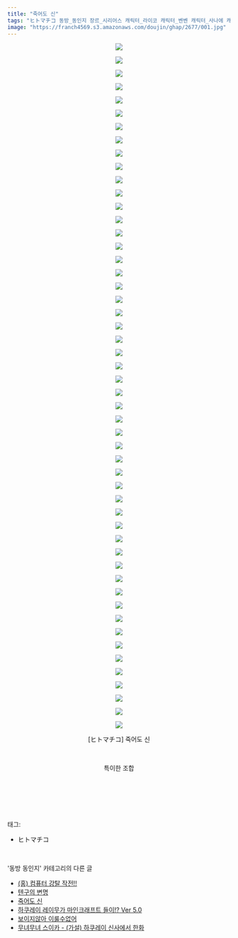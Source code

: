 ```yaml
---
title: "죽어도 신"
tags: "ヒトマチコ 동방_동인지 장르_시리어스 캐릭터_라이코 캐릭터_벤벤 캐릭터_사나에 캐릭터_스와코 캐릭터_아야 캐릭터_야츠하시 캐릭터_카나코"
image: "https://franch4569.s3.amazonaws.com/doujin/ghap/2677/001.jpg"
---
```

<div class="article">
<p style="text-align: center; clear: none; float: none;"><img src="{{ site.imgserver2 }}/ghap/2677/001.jpg"/></p>
<p style="text-align: center; clear: none; float: none;"><img src="{{ site.imgserver2 }}/ghap/2677/002.jpg"/></p>
<p style="text-align: center; clear: none; float: none;"><img src="{{ site.imgserver2 }}/ghap/2677/003.jpg"/></p>
<p style="text-align: center; clear: none; float: none;"><img src="{{ site.imgserver2 }}/ghap/2677/004.jpg"/></p>
<p style="text-align: center; clear: none; float: none;"><img src="{{ site.imgserver2 }}/ghap/2677/005.jpg"/></p>
<p style="text-align: center; clear: none; float: none;"><img src="{{ site.imgserver2 }}/ghap/2677/006.jpg"/></p>
<p style="text-align: center; clear: none; float: none;"><img src="{{ site.imgserver2 }}/ghap/2677/007.jpg"/></p>
<p style="text-align: center; clear: none; float: none;"><img src="{{ site.imgserver2 }}/ghap/2677/008.jpg"/></p>
<p style="text-align: center; clear: none; float: none;"><img src="{{ site.imgserver2 }}/ghap/2677/009.jpg"/></p>
<p style="text-align: center; clear: none; float: none;"><img src="{{ site.imgserver2 }}/ghap/2677/010.jpg"/></p>
<p style="text-align: center; clear: none; float: none;"><img src="{{ site.imgserver2 }}/ghap/2677/011.jpg"/></p>
<p style="text-align: center; clear: none; float: none;"><img src="{{ site.imgserver2 }}/ghap/2677/012.jpg"/></p>
<p style="text-align: center; clear: none; float: none;"><img src="{{ site.imgserver2 }}/ghap/2677/013.jpg"/></p>
<p style="text-align: center; clear: none; float: none;"><img src="{{ site.imgserver2 }}/ghap/2677/014.jpg"/></p>
<p style="text-align: center; clear: none; float: none;"><img src="{{ site.imgserver2 }}/ghap/2677/015.jpg"/></p>
<p style="text-align: center; clear: none; float: none;"><img src="{{ site.imgserver2 }}/ghap/2677/016.jpg"/></p>
<p style="text-align: center; clear: none; float: none;"><img src="{{ site.imgserver2 }}/ghap/2677/017.jpg"/></p>
<p style="text-align: center; clear: none; float: none;"><img src="{{ site.imgserver2 }}/ghap/2677/018.jpg"/></p>
<p style="text-align: center; clear: none; float: none;"><img src="{{ site.imgserver2 }}/ghap/2677/019.jpg"/></p>
<p style="text-align: center; clear: none; float: none;"><img src="{{ site.imgserver2 }}/ghap/2677/020.jpg"/></p>
<p style="text-align: center; clear: none; float: none;"><img src="{{ site.imgserver2 }}/ghap/2677/021.jpg"/></p>
<p style="text-align: center; clear: none; float: none;"><img src="{{ site.imgserver2 }}/ghap/2677/022.jpg"/></p>
<p style="text-align: center; clear: none; float: none;"><img src="{{ site.imgserver2 }}/ghap/2677/023.jpg"/></p>
<p style="text-align: center; clear: none; float: none;"><img src="{{ site.imgserver2 }}/ghap/2677/024.jpg"/></p>
<p style="text-align: center; clear: none; float: none;"><img src="{{ site.imgserver2 }}/ghap/2677/025.jpg"/></p>
<p style="text-align: center; clear: none; float: none;"><img src="{{ site.imgserver2 }}/ghap/2677/026.jpg"/></p>
<p style="text-align: center; clear: none; float: none;"><img src="{{ site.imgserver2 }}/ghap/2677/027.jpg"/></p>
<p style="text-align: center; clear: none; float: none;"><img src="{{ site.imgserver2 }}/ghap/2677/028.jpg"/></p>
<p style="text-align: center; clear: none; float: none;"><img src="{{ site.imgserver2 }}/ghap/2677/029.jpg"/></p>
<p style="text-align: center; clear: none; float: none;"><img src="{{ site.imgserver2 }}/ghap/2677/030.jpg"/></p>
<p style="text-align: center; clear: none; float: none;"><img src="{{ site.imgserver2 }}/ghap/2677/031.jpg"/></p>
<p style="text-align: center; clear: none; float: none;"><img src="{{ site.imgserver2 }}/ghap/2677/032.jpg"/></p>
<p style="text-align: center; clear: none; float: none;"><img src="{{ site.imgserver2 }}/ghap/2677/033.jpg"/></p>
<p style="text-align: center; clear: none; float: none;"><img src="{{ site.imgserver2 }}/ghap/2677/034.jpg"/></p>
<p style="text-align: center; clear: none; float: none;"><img src="{{ site.imgserver2 }}/ghap/2677/035.jpg"/></p>
<p style="text-align: center; clear: none; float: none;"><img src="{{ site.imgserver2 }}/ghap/2677/036.jpg"/></p>
<p style="text-align: center; clear: none; float: none;"><img src="{{ site.imgserver2 }}/ghap/2677/037.jpg"/></p>
<p style="text-align: center; clear: none; float: none;"><img src="{{ site.imgserver2 }}/ghap/2677/038.jpg"/></p>
<p style="text-align: center; clear: none; float: none;"><img src="{{ site.imgserver2 }}/ghap/2677/039.jpg"/></p>
<p style="text-align: center; clear: none; float: none;"><img src="{{ site.imgserver2 }}/ghap/2677/040.jpg"/></p>
<p style="text-align: center; clear: none; float: none;"><img src="{{ site.imgserver2 }}/ghap/2677/041.jpg"/></p>
<p style="text-align: center; clear: none; float: none;"><img src="{{ site.imgserver2 }}/ghap/2677/042.jpg"/></p>
<p style="text-align: center; clear: none; float: none;"><img src="{{ site.imgserver2 }}/ghap/2677/043.jpg"/></p>
<p style="text-align: center; clear: none; float: none;"><img src="{{ site.imgserver2 }}/ghap/2677/044.jpg"/></p>
<p style="text-align: center; clear: none; float: none;"><img src="{{ site.imgserver2 }}/ghap/2677/045.jpg"/></p>
<p style="text-align: center; clear: none; float: none;"><img src="{{ site.imgserver2 }}/ghap/2677/046.jpg"/></p>
<p style="text-align: center; clear: none; float: none;"><img src="{{ site.imgserver2 }}/ghap/2677/047.jpg"/></p>
<p style="text-align: center; clear: none; float: none;"><img src="{{ site.imgserver2 }}/ghap/2677/048.jpg"/></p>
<p style="text-align: center; clear: none; float: none;"><img src="{{ site.imgserver2 }}/ghap/2677/049.jpg"/></p>
<p style="text-align: center; clear: none; float: none;"><img src="{{ site.imgserver2 }}/ghap/2677/050.jpg"/></p>
<p style="text-align: center; clear: none; float: none;"><img src="{{ site.imgserver2 }}/ghap/2677/051.jpg"/></p>
<p style="text-align: center; clear: none; float: none;"><img src="{{ site.imgserver2 }}/ghap/2677/052.jpg"/></p>
<p style="text-align: center; clear: none; float: none;">[ヒトマチコ] 죽어도 신</p>
<p style="text-align: center; clear: none; float: none;"><br/></p>
<p style="text-align: center; clear: none; float: none;">특이한 조합</p>
<p style="text-align: center; clear: none; float: none;"><br/></p>
<p><br/></p>
</div><br/>
<div class="tagTrail">
<p>태그: </p>
<ul>
<li>ヒトマチコ</li>
</ul>
</div><br/>
<div class="another">
<p>'동방 동인지' 카테고리의 다른 글</p>
<ul>
<li><a href="/ghap_2679">(홍) 컴퓨터 강탈 작전!!</a></li>
<li><a href="/ghap_2678">텐구의 변명</a></li>
<li><a href="/ghap_2677">죽어도 신</a></li>
<li><a href="/ghap_2676">하쿠레이 레이무가 마인크래프트 들이!? Ver 5.0</a></li>
<li><a href="/ghap_2675">보이지않아 이룰수없어</a></li>
<li><a href="/ghap_2674">무녀무녀 스이카 - (가설) 하쿠레이 신사에서 한화</a></li>
</ul>
</div><br/>
<div class="cb_module cb_fluid">
<div class="cb_wrt cb_profile">
</div><!-- commentList close -->
</div><br/>
